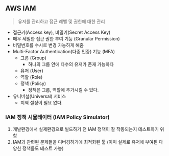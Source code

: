 ## AWS IAM 
> 유저를 관리하고 접근 레벨 및 권한에 대한 관리
* 접근키(Access key), 비밀키(Secret Access Key)
* 매우 세밀한 접근 권한 부여 기능 (Granular Permission)
* 비밀번호를 수시로 변경 가능하게 해줌
* Multi-Factor Authentication(다중 인증) 기능 (MFA)
    - 그룹 (Group)
        - 하나의 그룹 안에 다수의 유저가 존재 가능하다
    - 유저 (User)
    - 역할 (Role)
    - 정책 (Policy)
        - 정책은 그룹, 역할에 추가시킬 수 있다.
* 유니버설(Universal) 서비스
    - 지역 설정이 필요 없다.

### IAM 정책 시뮬레이터 (IAM Policy Simulator)
1. 개발환경에서 실제환경으로 빌드하기 전 IAM 정책이 잘 작동되는지 테스트하기 위함
2. IAM과 관련된 문제들을 디버깅하기에 최적화된 툴 (이미 실제로 유저에 부여된 다양한 정책들도 테스트 가능)    
